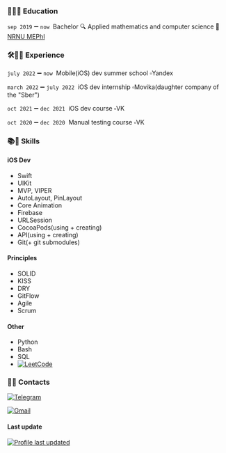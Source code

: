 ### 📝👨‍🎓&nbsp;Education

`sep 2019` ➖ `now`&nbsp; Bachelor 🔍 Applied mathematics and computer science 🏢 [NRNU MEPhI](https://mephi.ru)


### 🛠👨‍💻&nbsp;Experience

`july 2022` ➖ `now`&nbsp; Mobile(iOS) dev summer school ▫️Yandex

`march 2022` ➖ `july 2022`&nbsp; iOS dev internship ▫️Movika(daughter company of the "Sber") 

`oct 2021` ➖ `dec 2021`&nbsp; iOS dev course ▫️VK

`oct 2020` ➖ `dec 2020`&nbsp; Manual testing course ▫️VK


<!--
### 🛠🐶&nbsp;Pet projects



### 📚🧩&nbsp;Skills
- **iOS Dev**&nbsp;
  - Swift
  - UIKit
  - MVP, VIPER
  - AutoLayout, PinLayout
  - Core Animation
  - Firebase
  - URLSession
  - CocoaPods(using + creating)
  - API(using + creating)
  - Git(+ git submodules)

- **Principles**&nbsp;
  - SOLID
  - KISS
  - DRY
  - GitFlow
  - Agile
  - Scrum

- **Other**&nbsp;
  - Python
  - Bash
  - SQL
  - [![LeetCode](https://img.shields.io/static/v1?label=LeetCode&message=T1mur&color=blue&logo=leetcode&logoColor=white&style=flat)](https://leetcode.com/T1mur337/)
-->


### 📚🧩&nbsp;Skills
#### iOS Dev&nbsp;
- Swift
- UIKit 
- MVP, VIPER
- AutoLayout, PinLayout
- Core Animation
- Firebase
- URLSession
- CocoaPods(using + creating)
- API(using + creating)
- Git(+ git submodules)

#### Principles&nbsp;
- SOLID
- KISS
- DRY
- GitFlow
- Agile
- Scrum

#### Other&nbsp;
- Python
- Bash
- SQL
- [![LeetCode](https://img.shields.io/static/v1?label=LeetCode&message=T1mur&color=blue&logo=leetcode&logoColor=white&style=flat)](https://leetcode.com/T1mur337/)


### 📩📱&nbsp;Contacts

[![Telegram](https://img.shields.io/static/v1?label=Telegram&message=chieftim&color=blue&logo=telegram&logoColor=white&style=flat)](https://t.me/chieftim)

[![Gmail](https://img.shields.io/static/v1?label=Gmail&message=itimur317@gmail.com&color=blue&logo=gmail&logoColor=white&style=flat)](mailto:itimur317@gmail.com)


#### Last update

[![Profile last updated](https://img.shields.io/github/last-commit/itimur317/itimur317/main?label=Last%20updated&style=flat)](https://github.com/itimur317/itimur317/commits)
